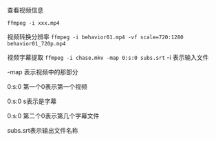 查看视频信息

```ffmpeg -i xxx.mp4```

视频转换分辨率
```ffmpeg -i behavior01.mp4 -vf scale=720:1280 behavior01_720p.mp4 ```

视频字幕提取
```ffmpeg -i chase.mkv -map 0:s:0 subs.srt```
-i 表示输入文件

-map 表示视频中的那部分

0:s:0 第一个0表示第一个视频

0:s:0 s表示是字幕

0:s:0 第二个0表示第几个字幕文件

subs.srt表示输出文件名称
